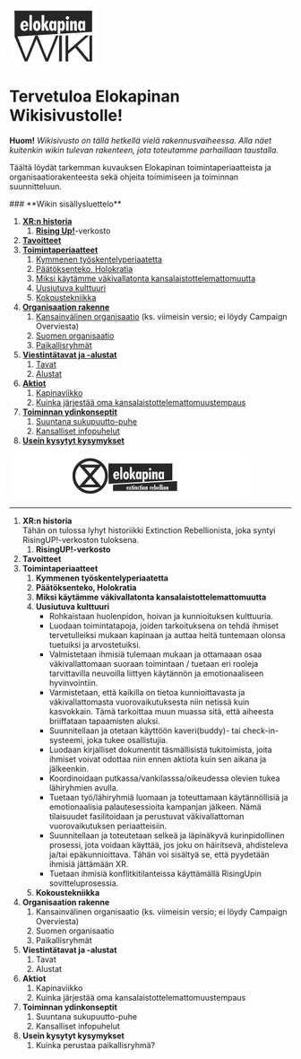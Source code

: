 ![kapinawiki logo](https://raw.githubusercontent.com/elokapina/kapinawiki/master/imgs/elokapina_wiki_logo.png)

# **Tervetuloa Elokapinan Wikisivustolle!**
**Huom!** *Wikisivusto on tällä hetkellä vielä rakennusvaiheessa. Alla näet kuitenkin wikin tulevan rakenteen, jota toteutamme parhaillaan taustalla.*

Täältä löydät tarkemman kuvauksen Elokapinan toimintaperiaatteista ja organisaatiorakenteesta sekä ohjeita toimimiseen ja toiminnan suunnitteluun. 

<div id="sluettelo"></div>
### **Wikin sisällysluettelo**

1. **[XR:n historia](#1)**
    1.	**[Rising Up!](#1.1)**-verkosto
2. **[Tavoitteet](#2)**
3. **[Toimintaperiaatteet](#3)**
    1.	[Kymmenen työskentelyperiaatetta](#3.1)
    2.	[Päätöksenteko, Holokratia](#3.2)
    3.	[Miksi käytämme väkivallatonta kansalaistottelemattomuutta](#3.3)
    4.	[Uusiutuva kulttuuri](#3.4)
    5.	[Kokoustekniikka](#3.5)
4. **[Organisaation rakenne](#4)**
    1.	[Kansainvälinen organisaatio](#4.1) (ks. viimeisin versio; ei löydy Campaign Overviesta)
    2.	[Suomen organisaatio](#4.2)
    3.	[Paikallisryhmät](#4.3)
5. **[Viestintätavat ja -alustat](#5)**
    1.  [Tavat](#5.1)
    2.  [Alustat](#5.2)
6. **[Aktiot](#6)**
    1.	[Kapinaviikko](#6.1)
    2.	[Kuinka järjestää oma kansalaistottelemattomuustempaus](#6.2)
7. **[Toiminnan ydinkonseptit](#7)**
    1.  [Suuntana sukupuutto-puhe](#7.1)
    2.  [Kansalliset infopuhelut](#7.2)
8. **[Usein kysytyt kysymykset](#8)**

<a href="https://www.extinctionrebellion.fi">![elokapina logo](https://raw.githubusercontent.com/elokapina/kapinawiki/master/imgs/logo.png)</a>


---

1. **XR:n historia**  
Tähän on tulossa lyhyt historiikki Extinction Rebellionista, joka syntyi RisingUP!-verkoston tuloksena.
    1. **RisingUP!-verkosto** 
2. **Tavoitteet** 
3. **Toimintaperiaatteet**
    1.	**Kymmenen työskentelyperiaatetta**
    2.	**Päätöksenteko, Holokratia**
    3.	**Miksi käytämme väkivallatonta kansalaistottelemattomuutta**
    4.  **Uusiutuva kulttuuri**
        * Rohkaistaan huolenpidon, hoivan ja kunnioituksen kulttuuria.
        * Luodaan toimintatapoja, joiden tarkoituksena on tehdä ihmiset tervetulleiksi mukaan kapinaan ja auttaa heitä tuntemaan olonsa tuetuiksi ja arvostetuiksi.
        * Valmistetaan ihmisiä tulemaan mukaan ja ottamaaan osaa väkivallattomaan suoraan toimintaan / tuetaan eri rooleja tarvittavilla neuvoilla liittyen käytännön ja emotionaaliseen hyvinvointiin.
        * Varmistetaan, että kaikilla on tietoa kunnioittavasta ja väkivallattomasta vuorovaikutuksesta niin netissä kuin kasvokkain. Tämä tarkoittaa muun muassa sitä, että aiheesta briiffataan tapaamisten aluksi.
        * Suunnitellaan ja otetaan käyttöön kaveri(buddy)- tai check-in-systeemi, joka tukee osallistujia.
        * Luodaan kirjalliset dokumentit täsmällisistä tukitoimista, joita ihmiset voivat odottaa niin ennen aktiota kuin sen aikana ja jälkeenkin.
        * Koordinoidaan putkassa/vankilasssa/oikeudessa olevien tukea lähiryhmien avulla.
        * Tuetaan työ/lähiryhmiä luomaan ja toteuttamaan käytännöllisiä ja emotionaalisia palautesessioita kampanjan jälkeen. Nämä tilaisuudet fasilitoidaan ja perustuvat väkivallattoman vuorovaikutuksen periaatteisiin.
        * Suunnitellaan ja toteutetaan selkeä ja läpinäkyvä kurinpidollinen prosessi, jota voidaan käyttää, jos joku on häiritsevä, ahdisteleva ja/tai epäkunnioittava. Tähän voi sisältyä se, että pyydetään ihmisiä jättämään XR.
        * Tuetaan ihmisiä konflitkitilanteissa käyttämällä RisingUpin sovitteluprosessia.
    5.	**Kokoustekniikka**
4. **Organisaation rakenne**
    1.	Kansainvälinen organisaatio (ks. viimeisin versio; ei löydy Campaign Overviesta)
    2.	Suomen organisaatio
    3.	Paikallisryhmät
5. **Viestintätavat ja -alustat**
    1.  Tavat
    2.  Alustat
6. **Aktiot**
    1.	Kapinaviikko
    2.	Kuinka järjestää oma kansalaistottelemattomuustempaus
7. **Toiminnan ydinkonseptit**
    1.  Suuntana sukupuutto-puhe
    2.  Kansalliset infopuhelut
8. **Usein kysytyt kysymykset**
    1.  Kuinka perustaa paikallisryhmä?
